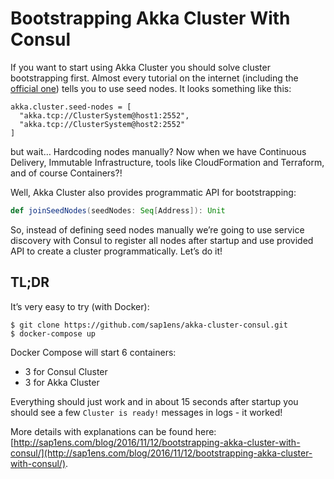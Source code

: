 # Bootstrapping Akka Cluster With Consul

If you want to start using Akka Cluster you should solve cluster bootstrapping first. Almost every tutorial on the internet (including the [official one](http://doc.akka.io/docs/akka/2.4/scala/cluster-usage.html#Joining_to_Seed_Nodes)) tells you to use seed nodes. It looks something like this:

```
akka.cluster.seed-nodes = [
  "akka.tcp://ClusterSystem@host1:2552",
  "akka.tcp://ClusterSystem@host2:2552"
]
```

but wait… Hardcoding nodes manually? Now when we have Continuous Delivery, Immutable Infrastructure, tools like CloudFormation and Terraform, and of course Containers?!

Well, Akka Cluster also provides programmatic API for bootstrapping:

```scala
def joinSeedNodes(seedNodes: Seq[Address]): Unit
```

So, instead of defining seed nodes manually we’re going to use service discovery with Consul to register all nodes after startup and use provided API to create a cluster programmatically. Let’s do it!

## TL;DR

It’s very easy to try (with Docker):

```
$ git clone https://github.com/sap1ens/akka-cluster-consul.git
$ docker-compose up
```

Docker Compose will start 6 containers:

- 3 for Consul Cluster
- 3 for Akka Cluster

Everything should just work and in about 15 seconds after startup you should see a few `Cluster is ready!` messages in logs - it worked!

More details with explanations can be found here: [http://sap1ens.com/blog/2016/11/12/bootstrapping-akka-cluster-with-consul/](http://sap1ens.com/blog/2016/11/12/bootstrapping-akka-cluster-with-consul/). 

